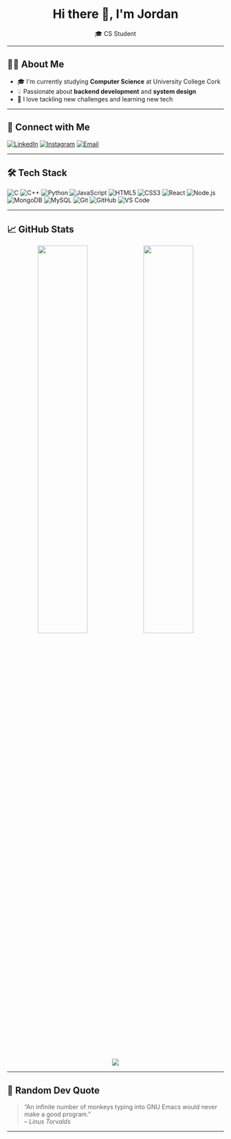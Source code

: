 <!-- README.md -->

<h1 align="center">Hi there 👋, I'm Jordan</h1>

<p align="center">
🎓 CS Student<br/>
</p>

---

## 🙋‍♂️ About Me

- 🎓 I'm currently studying **Computer Science** at University College Cork
- 💡 Passionate about **backend development** and **system design**
- 🧠 I love tackling new challenges and learning new tech
---

## 🔗 Connect with Me

[![LinkedIn](https://img.shields.io/badge/-LinkedIn-blue?style=flat-square&logo=linkedin)](https://www.linkedin.com/in/jordan05/)
[![Instagram](https://img.shields.io/badge/-Instagram-E4405F?style=flat-square&logo=instagram&logoColor=white)](https://www.instagram.com/jordanbuckley_20/)
[![Email](https://img.shields.io/badge/-Email-D14836?style=flat-square&logo=gmail&logoColor=white)](mailto:Jordanbuckleycork@gmail.com)

---

## 🛠️ Tech Stack

![C](https://img.shields.io/badge/-C-00599C?style=flat-square&logo=c)
![C++](https://img.shields.io/badge/-C++-00599C?style=flat-square&logo=cplusplus)
![Python](https://img.shields.io/badge/-Python-3776AB?style=flat-square&logo=python)
![JavaScript](https://img.shields.io/badge/-JavaScript-F7DF1E?style=flat-square&logo=javascript&logoColor=black)
![HTML5](https://img.shields.io/badge/-HTML5-E34F26?style=flat-square&logo=html5&logoColor=white)
![CSS3](https://img.shields.io/badge/-CSS3-1572B6?style=flat-square&logo=css3)
![React](https://img.shields.io/badge/-React-61DAFB?style=flat-square&logo=react)
![Node.js](https://img.shields.io/badge/-Node.js-339933?style=flat-square&logo=nodedotjs)
![MongoDB](https://img.shields.io/badge/-MongoDB-47A248?style=flat-square&logo=mongodb)
![MySQL](https://img.shields.io/badge/-MySQL-4479A1?style=flat-square&logo=mysql)
![Git](https://img.shields.io/badge/-Git-F05032?style=flat-square&logo=git)
![GitHub](https://img.shields.io/badge/-GitHub-181717?style=flat-square&logo=github)
![VS Code](https://img.shields.io/badge/-VS%20Code-007ACC?style=flat-square&logo=visual-studio-code)

---

## 📈 GitHub Stats

<p align="center">
  <img width="48%" src="https://github-readme-stats.vercel.app/api?username=JordanBuckleyGit&show_icons=true&theme=tokyonight" />
  <img width="48%" src="https://github-readme-stats.vercel.app/api/top-langs/?username=JordanBuckleyGit&layout=compact&theme=tokyonight" />
</p>

<p align="center">
  <img src="https://github-readme-streak-stats.herokuapp.com/?user=JordanBuckleyGit&theme=tokyonight" />
</p>

---

## 💬 Random Dev Quote

> “An infinite number of monkeys typing into GNU Emacs would never make a good program.”  
> – *Linus Torvalds*

---
